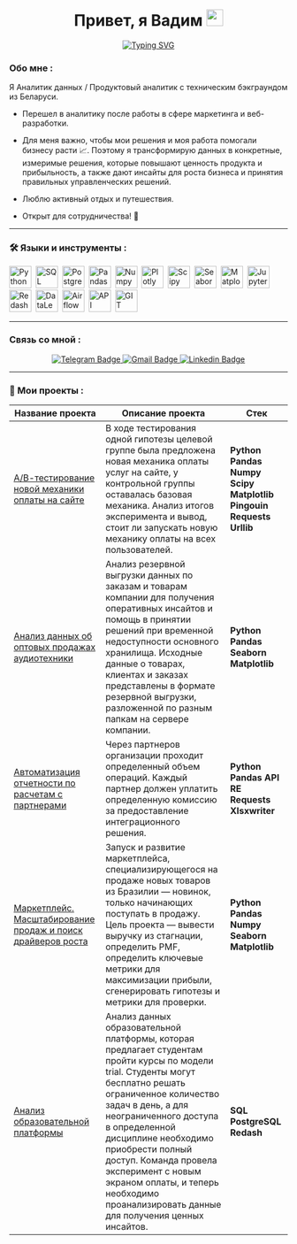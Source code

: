 <div align='center'>
<h1>
 Привет, я Вадим
  <img src="https://media.giphy.com/media/hvRJCLFzcasrR4ia7z/giphy.gif" width="30px"/>
</h1>
  
[![Typing SVG](https://readme-typing-svg.herokuapp.com?font=Montserrat&size=28&pause=10&color=FFFFFF&width=280&height=48&lines=Data+Analyst+%F0%9F%94%A5;Product+Analyst+%F0%9F%94%A5)](https://git.io/typing-svg)
</div>

### Обо мне :
Я Аналитик данных / Продуктовый аналитик с техническим бэкграундом из Беларуси.

- Перешел в аналитику после работы в сфере маркетинга и веб-разработки.

- Для меня важно, чтобы мои решения и моя работа помогали бизнесу расти :chart_with_upwards_trend:. Поэтому я трансформирую данных в конкретные, измеримые решения, которые повышают ценность продукта и прибыльность, а также дают инсайты для роста бизнеса и принятия правильных управленческих решений.

- Люблю активный отдых и путешествия.

- Открыт для сотрудничества! :rocket:
<hr>

### 🛠️ Языки и инструменты : 
<div>
  <img src="https://img.shields.io/badge/python-white?logo=python&style=for-the-badge" title="Python" alt="Python" height="40"/>&nbsp;
  <img src="https://img.shields.io/badge/-SQL-00A4EF?style=for-the-badge&logo=SQL" title="SQL" alt="SQL" height="40"/>&nbsp;
  <img src="https://img.shields.io/badge/PostgreSQL-white?logo=PostgreSQL&s&style=for-the-badge" title="PostgreSQL" alt="PostgreSQL" height="40"/>&nbsp;
  <img src="https://img.shields.io/badge/pandas-white?logo=pandas&logoColor=blue&style=for-the-badge" title="Pandas" alt="Pandas" height="40"/>&nbsp;
  <img src="https://img.shields.io/badge/numpy-white?logo=numpy&logoColor=blue&style=for-the-badge" title="Numpy" alt="Numpy" height="40"/>&nbsp;
  <img src="https://img.shields.io/badge/plotly-white?logo=plotly&logoColor=blue&style=for-the-badge" title="Plotly" alt="Plotly" height="40"/>&nbsp;
  <img src="https://img.shields.io/badge/Scipy-white?logo=Scipy&logoColor=black&style=for-the-badge" title="Scipy" alt="Scipy" height="40"/>&nbsp;
  <img src="https://img.shields.io/badge/Seaborn-white?logo=Seaborn&logoColor=black&style=for-the-badge" title="Seaborn" alt="Seaborn" height="40"/>&nbsp;
  <img src="https://img.shields.io/badge/Matplotlib-white?logo=Matplotlib&logoColor=black&style=for-the-badge" title="Matplotlib" alt="Matplotlib" height="40"/>&nbsp;
  <img src="https://img.shields.io/badge/Jupyter_notebook-white?logo=Jupyter&style=for-the-badge" title="Jupyter" alt="Jupyter" height="40"/>&nbsp;
  <img src="https://img.shields.io/badge/redash-white?logo=redash&logoColor=black&style=for-the-badge" title="Redash" alt="Redash" height="40"/>&nbsp;
  <img src="https://img.shields.io/badge/Datalens-white?logo=Datalens&style=for-the-badge" title="DataLens" alt="DataLens" height="40"/>&nbsp;
  <img src="https://img.shields.io/badge/Airflow-white?style=for-the-badge&logo=Apache%20Airflow&logoColor=black" title="Airflow" alt="Airflow" height="40"/>&nbsp;
  <img src="https://img.shields.io/badge/-API-FF6600?style=for-the-badge&logo=API" title="API" alt="API" height="40"/>&nbsp;
  <img src="https://img.shields.io/badge/-GIT-FFF?style=for-the-badge&logo=GIT" title="GIT" alt="GIT" height="40"/>&nbsp;
</div>
<hr>

### Связь со мной : 
<div id="badges" align="center">
  <a href="https://t.me/vadimharkovets">
  <img src="https://img.shields.io/badge/Telegram-blue?logo=telegram&logoColor=white&style=for-the-badge" alt="Telegram Badge"/>
  </a>
  <a href="mailto:vadimharkovets@gmail.com">
  <img src="https://img.shields.io/badge/Gmail-D14836?style=for-the-badge&logo=gmail&logoColor=white" alt="Gmail Badge"/>
  </a>
  <a href="https://www.linkedin.com/in/vadim-harkovets/">
  <img src="https://img.shields.io/badge/LinkedIn-blue?style=for-the-badge&logo=linkedin&logoColor=white" alt="Linkedin Badge"/>
  </a>
</div>
<hr>

### :file_folder: Мои проекты : 
|Название проекта| Описание проекта| Стек|
|----------------|-----------------|-----|
|[A/В-тестирование новой механики оплаты на сайте](https://github.com/vadim-analyst/ab-test-payment)|В ходе тестирования одной гипотезы целевой группе была предложена новая механика оплаты услуг на сайте, у контрольной группы оставалась базовая механика. Анализ итогов эксперимента и вывод, стоит ли запускать новую механику оплаты на всех пользователей.|**Python** **Pandas** **Numpy** **Scipy** **Matplotlib** **Pingouin** **Requests** **Urllib**|
|[Анализ данных об оптовых продажах аудиотехники](https://github.com/vadim-analyst/audio-sales)|Анализ резервной выгрузки данных по заказам и товарам компании для получения оперативных инсайтов и помощь в принятии решений при временной недоступности основного хранилища. Исходные данные о товарах, клиентах и заказах представлены в формате резервной выгрузки, разложенной по разным папкам на сервере компании.|**Python** **Pandas** **Seaborn** **Matplotlib**|
|[Автоматизация отчетности по расчетам с партнерами](https://github.com/vadim-analyst/auto-report)|Через партнеров организации проходит определенный объем операций. Каждый партнер должен уплатить определенную комиссию за предоставление интеграционного решения.|**Python** **Pandas** **API** **RE** **Requests** **Xlsxwriter**|
|[Маркетплейс. Масштабирование продаж и поиск драйверов роста](https://github.com/vadim-analyst/marketplace)|Запуск и развитие маркетплейса, специализирующегося на продаже новых товаров из Бразилии — новинок, только начинающих поступать в продажу. Цель проекта — вывести выручку из стагнации, определить PMF, определить ключевые метрики для максимизации прибыли, сгенерировать гипотезы и метрики для проверки.|**Python** **Pandas** **Numpy** **Seaborn** **Matplotlib**|
|[Анализ образовательной платформы](https://github.com/vadim-analyst/edu-platform)|Анализ данных образовательной платформы, которая предлагает студентам пройти курсы по модели trial. Студенты могут бесплатно решать ограниченное количество задач в день, а для неограниченного доступа в определенной дисциплине необходимо приобрести полный доступ. Команда провела эксперимент с новым экраном оплаты, и теперь необходимо проанализировать данные для получения ценных инсайтов.|**SQL** **PostgreSQL** **Redash**|
